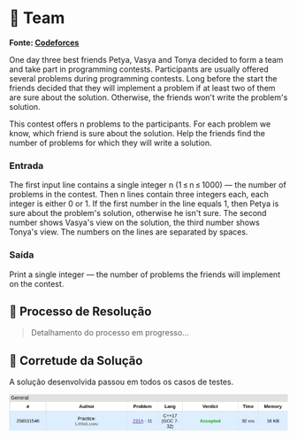 # 👥 Team

**Fonte: [Codeforces](https://codeforces.com/contest/231/problem/A)**

One day three best friends Petya, Vasya and Tonya decided to form a team and take part in programming contests. Participants are usually offered several problems during programming contests. Long before the start the friends decided that they will implement a problem if at least two of them are sure about the solution. Otherwise, the friends won't write the problem's solution.

This contest offers n problems to the participants. For each problem we know, which friend is sure about the solution. Help the friends find the number of problems for which they will write a solution.

### Entrada
The first input line contains a single integer n (1 ≤ n ≤ 1000) — the number of problems in the contest. Then n lines contain three integers each, each integer is either 0 or 1. If the first number in the line equals 1, then Petya is sure about the problem's solution, otherwise he isn't sure. The second number shows Vasya's view on the solution, the third number shows Tonya's view. The numbers on the lines are separated by spaces.

### Saída
Print a single integer — the number of problems the friends will implement on the contest.


## 🧩 Processo de Resolução

> Detalhamento do processo em progresso...

## 📝 Corretude da Solução

A solução desenvolvida passou em todos os casos de testes.

![Accepted](img/accepted.png)
